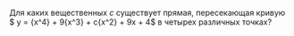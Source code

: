 Для каких вещественных $c$ существует прямая, пересекающая кривую 
$ y = {x^4} + 9{x^3} + c{x^2} + 9x + 4$ в четырех различных точках?